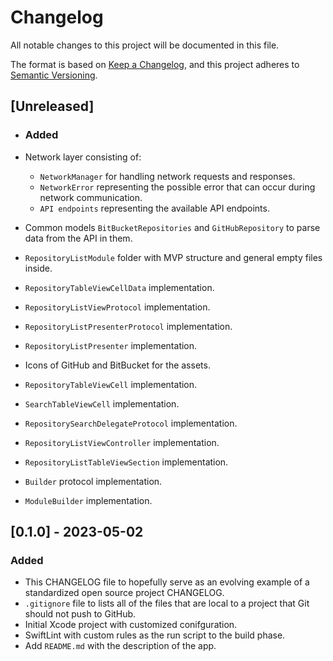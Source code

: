 # Changelog

All notable changes to this project will be documented in this file.

The format is based on [Keep a Changelog](https://keepachangelog.com/en/1.0.0/),
and this project adheres to [Semantic Versioning](https://semver.org/spec/v2.0.0.html).

## [Unreleased]

- ### Added

- Network layer consisting of:
    - `NetworkManager` for handling network requests and responses.
    - `NetworkError` representing the possible error that can occur during network communication.
    - `API endpoints` representing the available API endpoints.
- Common models `BitBucketRepositories` and `GitHubRepository` to parse data from the API in them.
- `RepositoryListModule` folder with MVP structure and general empty files inside.
- `RepositoryTableViewCellData` implementation.
- `RepositoryListViewProtocol` implementation.
- `RepositoryListPresenterProtocol` implementation.
- `RepositoryListPresenter` implementation.
- Icons of GitHub and BitBucket for the assets.
- `RepositoryTableViewCell` implementation.
- `SearchTableViewCell` implementation.
- `RepositorySearchDelegateProtocol` implementation.
- `RepositoryListViewController` implementation.
- `RepositoryListTableViewSection` implementation.
- `Builder` protocol implementation.
- `ModuleBuilder` implementation.

## [0.1.0] - 2023-05-02

### Added

- This CHANGELOG file to hopefully serve as an evolving example of a standardized open source project CHANGELOG.
- `.gitignore` file to lists all of the files that are local to a project that Git should not push to GitHub.
- Initial Xcode project with customized conifguration.
- SwiftLint with custom rules as the run script to the build phase.
- Add `README.md` with the description of the app.
